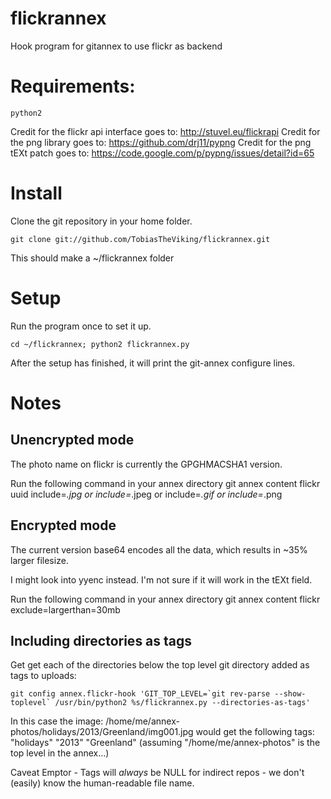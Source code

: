 flickrannex
=========

Hook program for gitannex to use flickr as backend

# Requirements:

    python2

Credit for the flickr api interface goes to: http://stuvel.eu/flickrapi
Credit for the png library goes to: https://github.com/drj11/pypng
Credit for the png tEXt patch goes to: https://code.google.com/p/pypng/issues/detail?id=65

# Install
Clone the git repository in your home folder.

    git clone git://github.com/TobiasTheViking/flickrannex.git 

This should make a ~/flickrannex folder

# Setup

Run the program once to set it up. 

    cd ~/flickrannex; python2 flickrannex.py

After the setup has finished, it will print the git-annex configure lines.

# Notes

## Unencrypted mode
The photo name on flickr is currently the GPGHMACSHA1 version.

Run the following command in your annex directory
   git annex content flickr uuid include=*.jpg or include=*.jpeg or include=*.gif or include=*.png

## Encrypted mode
The current version base64 encodes all the data, which results in ~35% larger filesize.

I might look into yyenc instead. I'm not sure if it will work in the tEXt field.

Run the following command in your annex directory
   git annex content flickr exclude=largerthan=30mb

## Including directories as tags
Get get each of the directories below the top level git directory added as tags to uploads:

    git config annex.flickr-hook 'GIT_TOP_LEVEL=`git rev-parse --show-toplevel` /usr/bin/python2 %s/flickrannex.py --directories-as-tags'

In this case the image:
   /home/me/annex-photos/holidays/2013/Greenland/img001.jpg
would get the following tags:  "holidays" "2013" "Greenland"
(assuming "/home/me/annex-photos" is the top level in the annex...)

Caveat Emptor - Tags will *always* be NULL for indirect repos - we don't (easily) know the human-readable file name.
